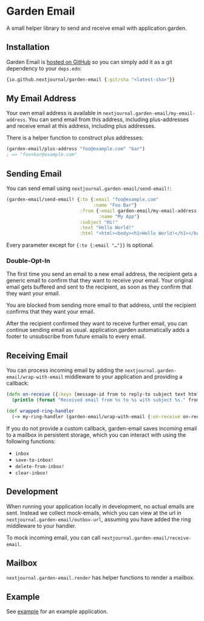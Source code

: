 # Garden Email

A small helper library to send and receive email with application.garden. 

## Installation

Garden Email is [hosted on GitHub](https://github.com/nextjournal/garden-email) so you can simply add it as a git dependency to your `deps.edn`:

```clojure {:nextjournal.clerk/code-listing true}
{io.github.nextjournal/garden-email {:git/sha "<latest-sha>"}}
```

## My Email Address

Your own email address is available in `nextjournal.garden-email/my-email-address`.
You can send email from this address, including plus-addresses and receive email at this address, including plus addresses.

There is a helper function to construct plus addresses:

```clojure {:nextjournal.clerk/code-listing true}
(garden-email/plus-address "foo@example.com" "bar")
; => "foo+bar@example.com"
```

## Sending Email

You can send email using `nextjournal.garden-email/send-email!`:

```clojure {:nextjournal.clerk/code-listing true}
(garden-email/send-email! {:to {:email "foo@example.com"
                                :name "Foo Bar"}
                           :from {:email garden-email/my-email-address
                                  :name "My App"}
                           :subject "Hi!"
                           :text "Hello World!"
                           :html "<html><body><h1>Hello World!</h1></body></html>"})
```

Every parameter except for `{:to {:email "…"}}` is optional.

### Double-Opt-In

The first time you send an email to a new email address, the recipient gets a generic email to confirm that they want to receive your email.
Your original email gets buffered and sent to the recipient, as soon as they confirm that they want your email.

You are blocked from sending more email to that address, until the recipient confirms that they want your email.

After the recipient confirmed they want to receive further email, you can continue sending email as usual.
application.garden automatically adds a footer to unsubscribe from future emails to every email.


## Receiving Email

You can process incoming email by adding the `nextjournal.garden-email/wrap-with-email` middleware to your application and providing a callback:

```clojure {:nextjournal.clerk/code-listing true}
(defn on-receive [{:keys [message-id from to reply-to subject text html]}]
  (println (format "Received email from %s to %s with subject %s." from to subject)))

(def wrapped-ring-handler
  (-> my-ring-handler (garden-email/wrap-with-email {:on-receive on-receive})))
```

If you do not provide a custom callback, garden-email saves incoming email to a mailbox in persistent storage, which you can interact with using the following functions:

- `inbox`
- `save-to-inbox!`
- `delete-from-inbox!`
- `clear-inbox!`

## Development

When running your application locally in development, no actual emails are sent.
Instead we collect mock-emails, which you can view at the url in `nextjournal.garden-email/outbox-url`,
assuming you have added the ring middleware to your handler.

To mock incoming email, you can call `nextjournal.garden-email/receive-email`.

## Mailbox

`nextjournal.garden-email.render` has helper functions to render a mailbox.

## Example

See [example](https://github.com/nextjournal/garden-email/tree/main/example) for an example application.

